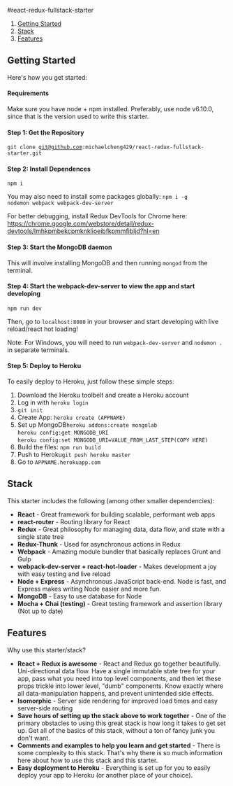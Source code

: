 #react-redux-fullstack-starter

<ol>
    <li><a href="#gettingstarted">Getting Started</a></li>
    <li><a href="#stack">Stack</a></li>
    <li><a href="#features">Features</a></li>
</ol>

<h2 id="gettingstarted">Getting Started</h2>
Here's how you get started:

<h4>Requirements</h4>
Make sure you have node + npm installed. Preferably, use node v6.10.0, since that is the version used to write this starter.

<h4>Step 1: Get the Repository</h4>

<code>git clone git@github.com:michaelcheng429/react-redux-fullstack-starter.git</code>

<h4>Step 2: Install Dependences</h4>
<code>npm i</code>

You may also need to install some packages globally:
<code>npm i -g nodemon webpack webpack-dev-server</code>

For better debugging, install Redux DevTools for Chrome here:
https://chrome.google.com/webstore/detail/redux-devtools/lmhkpmbekcpmknklioeibfkpmmfibljd?hl=en

<h4>Step 3: Start the MongoDB daemon</h4>
This will involve installing MongoDB and then running <code>mongod</code> from the terminal.

<h4>Step 4: Start the webpack-dev-server to view the app and start developing</h4>
<code>npm run dev</code>

Then, go to <code>localhost:8080</code> in your browser and start developing with live reload/react hot loading!

Note: For Windows, you will need to run <code>webpack-dev-server</code> and <code>nodemon .</code> in separate terminals.

<h4>Step 5: Deploy to Heroku</h4>
To easily deploy to Heroku, just follow these simple steps:

<ol>
    <li>Download the Heroku toolbelt and create a Heroku account</li>
    <li>Log in with <code>heroku login</code></li>
    <li><code>git init</code></li>
    <li>Create App: <code>heroku create (APPNAME)</code></li>
    <li>Set up MongoDB<code>heroku addons:create mongolab</code><br>
    <code>heroku config:get MONGODB_URI</code><br>
    <code>heroku config:set MONGODB_URI=VALUE_FROM_LAST_STEP(COPY HERE)</code></li>
    <li>Build the files: <code>npm run build</code></li>
    <li>Push to Heroku<code>git push heroku master</code></li>
    <li>Go to <code>APPNAME.herokuapp.com</code></li>
</ol>

<h2 id="stack">Stack</h2>
This starter includes the following (among other smaller dependencies):

<ul>
    <li><strong>React</strong> - Great framework for building scalable, performant web apps</li>
    <li><strong>react-router</strong> - Routing library for React</li>
    <li><strong>Redux</strong> - Great philosophy for managing data, data flow, and state with a single state tree</li>
    <li><strong>Redux-Thunk</strong> - Used for asynchronous actions in Redux</li>
    <li><strong>Webpack</strong> - Amazing module bundler that basically replaces Grunt and Gulp</li>
    <li><strong>webpack-dev-server + react-hot-loader</strong> - Makes development a joy with easy testing and live reload</li>
    <li><strong>Node + Express</strong> - Asynchronous JavaScript back-end. Node is fast, and Express makes writing Node easier and more fun.</li>
    <li><strong>MongoDB</strong> - Easy to use database for Node</li>
    <li><strong>Mocha + Chai (testing)</strong> - Great testing framework and assertion library (Not up to date)</li>
</ul>

<h2 id="features">Features</h2>
Why use this starter/stack?

<ul>
    <li><strong>React + Redux is awesome</strong> - React and Redux go together beautifully. Uni-directional data flow. Have a single immutable state tree for your app, pass what you need into top level components, and then let these props trickle into lower level, "dumb" components. Know exactly where all data-manipulation happens, and prevent unintended side effects.</li>
    <li><strong>Isomorphic</strong> - Server side rendering for improved load times and easy server-side routing</li>
    <li><strong>Save hours of setting up the stack above to work together</strong> - One of the primary obstacles to using this great stack is how long it takes to get set up. Get all of the basics of this stack, without a ton of fancy junk you don't want.</li>
    <li><strong>Comments and examples to help you learn and get started</strong> - There is some complexity to this stack. That's why there is so much information here about how to use this stack and this starter.</li>
    <li><strong>Easy deployment to Heroku</strong> - Everything is set up for you to easily deploy your app to Heroku (or another place of your choice).</li>
</ul>
